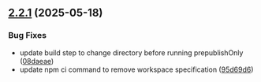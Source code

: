 ## [2.2.1](https://github.com/megaarmos/vue-spring-bottom-sheet/compare/v2.2.0...v2.2.1) (2025-05-18)


### Bug Fixes

* update build step to change directory before running prepublishOnly ([08daeae](https://github.com/megaarmos/vue-spring-bottom-sheet/commit/08daeae87171170f9b7cc1bb80cc28b61ffff8b3))
* update npm ci command to remove workspace specification ([95d69d6](https://github.com/megaarmos/vue-spring-bottom-sheet/commit/95d69d6b6d677335493eb109900b611af5780e44))
